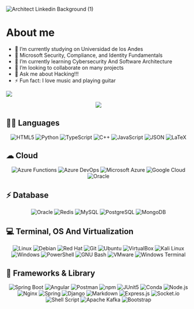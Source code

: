 
![Architect Linkedin Background (1)](https://github.com/RaulRinconX/RaulRinconX/assets/92411789/75cc4b5f-cc1a-4ed4-9a14-8877e477114a)

# **About me**

- 🔭 I’m currently studying on Universidad de los Andes
- 🥇 Microsoft Security, Compliance, and Identity Fundamentals
- 🌱 I’m currently learning Cybersecurity And Software Architecture
- 👯 I’m looking to collaborate on many projects
- 💬 Ask me about Hacking!!!
- ⚡ Fun fact: I love music and playing guitar
  
![](https://komarev.com/ghpvc/?username=RaulRinconX&Color=blueviolet)

<p align='center'>
  <a href="#"><img src="https://github-readme-stats.vercel.app/api?username=RaulRinconX&show_icons=true&theme=vision-friendly-dark"></a>
</p>

## **👩‍💻 Languages** 

<p align='center'>
    <img src="https://img.shields.io/badge/HTML5-E34F26?style=for-the-badge&logo=html5&logoColor=white" alt="HTML5">
    <img src="https://img.shields.io/badge/Python-FFD43B?style=for-the-badge&logo=python&logoColor=blue" alt="Python">
    <img src="https://img.shields.io/badge/TypeScript-007ACC?style=for-the-badge&logo=typescript&logoColor=white" alt="TypeScript">
     <img src="https://img.shields.io/badge/C%2B%2B-00599C?style=for-the-badge&logo=c%2B%2B&logoColor=white" alt="C++">
    <img src="https://img.shields.io/badge/JavaScript-323330?style=for-the-badge&logo=javascript&logoColor=F7DF1E" alt="JavaScript">
    <img src="https://img.shields.io/badge/json-5E5C5C?style=for-the-badge&logo=json&logoColor=white" alt="JSON">
    <img src="https://img.shields.io/badge/LaTeX-47A141?style=for-the-badge&logo=LaTeX&logoColor=white" alt="LaTeX">
</p>

## **☁ Cloud**

<p align='center'>
    <img src="https://img.shields.io/badge/Azure_Functions-0062AD?style=for-the-badge&logo=azure-functions&logoColor=white" alt="Azure Functions">
    <img src="https://img.shields.io/badge/Azure_DevOps-0078D7?style=for-the-badge&logo=azure-devops&logoColor=white" alt="Azure DevOps">
    <img src="https://img.shields.io/badge/microsoft%20azure-0089D6?style=for-the-badge&logo=microsoft-azure&logoColor=white" alt="Microsoft Azure">
    <img src="https://img.shields.io/badge/Google_Cloud-4285F4?style=for-the-badge&logo=google-cloud&logoColor=white" alt="Google Cloud">
    <img src="https://img.shields.io/badge/Oracle-F80000?style=for-the-badge&logo=oracle&logoColor=black" alt="Oracle">
</p>

## **⚡ Database**

<p align='center'>
    <img src="https://img.shields.io/badge/Oracle-F80000?style=for-the-badge&logo=Oracle&logoColor=white" alt="Oracle">
    <img src="https://img.shields.io/badge/redis-%23DD0031.svg?&style=for-the-badge&logo=redis&logoColor=white" alt="Redis">
    <img src="https://img.shields.io/badge/MySQL-005C84?style=for-the-badge&logo=mysql&logoColor=white" alt="MySQL">
    <img src="https://img.shields.io/badge/PostgreSQL-316192?style=for-the-badge&logo=postgresql&logoColor=white" alt="PostgreSQL">
    <img src="https://img.shields.io/badge/MongoDB-4EA94B?style=for-the-badge&logo=mongodb&logoColor=white" alt="MongoDB">
</p>

## **💻 Terminal, OS And Virtualization**

<p align='center'>
    <img src="https://img.shields.io/badge/Linux-FCC624?style=for-the-badge&logo=linux&logoColor=black" alt="Linux">
     <img src="https://img.shields.io/badge/Debian-A81D33?style=for-the-badge&logo=debian&logoColor=white" alt="Debian">
    <img src="https://img.shields.io/badge/Red%20Hat-EE0000?style=for-the-badge&logo=redhat&logoColor=white" alt="Red Hat">
    <img src="https://img.shields.io/badge/GIT-E44C30?style=for-the-badge&logo=git&logoColor=white" alt="Git">
    <img src="https://img.shields.io/badge/Ubuntu-E95420?style=for-the-badge&logo=ubuntu&logoColor=white" alt="Ubuntu">
    <img src="https://img.shields.io/badge/VirtualBox-21416b?style=for-the-badge&logo=VirtualBox&logoColor=white" alt="VirtualBox">
    <img src="https://img.shields.io/badge/Kali_Linux-557C94?style=for-the-badge&logo=kali-linux&logoColor=white" alt="Kali Linux">
     <img src="https://img.shields.io/badge/Windows-0078D6?style=for-the-badge&logo=windows&logoColor=white" alt="Windows">
    <img src="https://img.shields.io/badge/powershell-5391FE?style=for-the-badge&logo=powershell&logoColor=white" alt="PowerShell">
    <img src="https://img.shields.io/badge/GNU%20Bash-4EAA25?style=for-the-badge&logo=GNU%20Bash&logoColor=white" alt="GNU Bash">
    <img src="https://img.shields.io/badge/VMware-231f20?style=for-the-badge&logo=VMware&logoColor=white" alt="VMware">
    <img src="https://img.shields.io/badge/windows%20terminal-4D4D4D?style=for-the-badge&logo=windows%20terminal&logoColor=white" alt="Windows Terminal">
</p>


## **🚀 Frameworks & Library**


<p align='center'>
  <img src="https://img.shields.io/badge/Spring_Boot-F2F4F9?style=for-the-badge&logo=spring-boot" alt="Spring Boot">
  <img src="https://img.shields.io/badge/Angular-DD0031?style=for-the-badge&logo=angular&logoColor=white" alt="Angular">
  <img src="https://img.shields.io/badge/Postman-FF6C37?style=for-the-badge&logo=Postman&logoColor=white" alt="Postman">
  <img src="https://img.shields.io/badge/npm-CB3837?style=for-the-badge&logo=npm&logoColor=white" alt="npm">
     <img src="https://img.shields.io/badge/Junit5-25A162?style=for-the-badge&logo=junit5&logoColor=white" alt="JUnit5">
    <img src="https://img.shields.io/badge/conda-342B029.svg?&style=for-the-badge&logo=anaconda&logoColor=white" alt="Conda">
     <img src="https://img.shields.io/badge/Node%20js-339933?style=for-the-badge&logo=nodedotjs&logoColor=white" alt="Node.js">
     <img src="https://img.shields.io/badge/Nginx-009639?style=for-the-badge&logo=nginx&logoColor=white" alt="Nginx">
    <img src="https://img.shields.io/badge/Spring-6DB33F?style=for-the-badge&logo=spring&logoColor=white" alt="Spring">
    <img src="https://img.shields.io/badge/Django-092E20?style=for-the-badge&logo=django&logoColor=green" alt="Django">
     <img src="https://img.shields.io/badge/Markdown-000000?style=for-the-badge&logo=markdown&logoColor=white" alt="Markdown">
    <img src="https://img.shields.io/badge/Express%20js-000000?style=for-the-badge&logo=express&logoColor=white" alt="Express.js">
    <img src="https://img.shields.io/badge/Socket.io-010101?&style=for-the-badge&logo=Socket.io&logoColor=white" alt="Socket.io">
    <img src="https://img.shields.io/badge/Shell_Script-121011?style=for-the-badge&logo=gnu-bash&logoColor=white" alt="Shell Script">
    <img src="https://img.shields.io/badge/Apache_Kafka-231F20?style=for-the-badge&logo=apache-kafka&logoColor=white" alt="Apache Kafka">
    <img src="https://img.shields.io/badge/Bootstrap-563D7C?style=for-the-badge&logo=bootstrap&logoColor=white" alt="Bootstrap">
</p>
